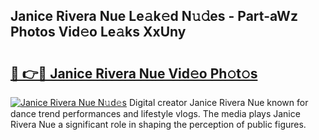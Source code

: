 ## Janice Rivera Nue Le𝚊k𝚎d N𝚞𝚍es - Part-aWz Photos Vid𝚎o Le𝚊ks XxUny

# <h2><a href="http://fb0za8.evod.top/?m=Janice+Rivera+Nue">🔗 👉🔴 Janice Rivera Nue Vid𝚎o Ph𝚘t𝚘s</a></h2>

[![Janice Rivera Nue N𝚞d𝚎s](https://i.imgur.com/8V9OHl7.gif)](http://fb0za8.evod.top/?m=Janice+Rivera+Nue)
Digital creator Janice Rivera Nue known for dance trend performances and lifestyle vlogs. The media plays Janice Rivera Nue a significant role in shaping the perception of public figures. 
